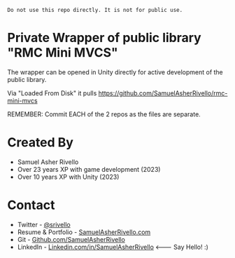```
Do not use this repo directly. It is not for public use.

```

# Private Wrapper of public library "RMC Mini MVCS"

The wrapper can be opened in Unity directly for active development of the public library.

Via "Loaded From Disk" it pulls https://github.com/SamuelAsherRivello/rmc-mini-mvcs

REMEMBER: Commit EACH of the 2 repos as the files are separate.

Created By
=============

- Samuel Asher Rivello 
- Over 23 years XP with game development (2023)
- Over 10 years XP with Unity (2023)

Contact
=============

- Twitter - <a href="https://twitter.com/srivello/">@srivello</a>
- Resume & Portfolio - <a href="http://www.SamuelAsherRivello.com">SamuelAsherRivello.com</a>
- Git - <a href="https://github.com/SamuelAsherRivello/">Github.com/SamuelAsherRivello</a>
- LinkedIn - <a href="https://Linkedin.com/in/SamuelAsherRivello">Linkedin.com/in/SamuelAsherRivello</a> <--- Say Hello! :)




